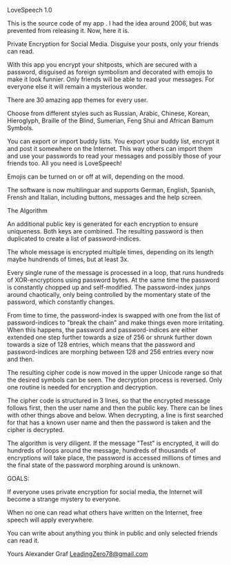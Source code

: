LoveSpeech 1.0

This is the source code of ​​my app <LoveSpeech>. I had the idea around 2006, but was prevented from releasing it. Now, here it is.

Private Encryption for Social Media. Disguise your posts, only your friends can read.

With this app you encrypt your shitposts, which are secured with a password, disguised as foreign symbolism and decorated with emojis to make it look funnier. Only friends will be able to read your messages. For everyone else it will remain a mysterious wonder.

There are 30 amazing app themes for every user.

Choose from different styles such as Russian, Arabic, Chinese, Korean, Hieroglyph, Braille of the Blind, Sumerian, Feng Shui and African Bamum Symbols.

You can export or import buddy lists. You export your buddy list, encrypt it and post it somewhere on the Internet. This way others can import them and use your passwords to read your messages and possibly those of your friends too. All you need is LoveSpeech!

Emojis can be turned on or off at will, depending on the mood.

The software is now multilinguar and supports German, English, Spanish, Frensh and Italian, including buttons, messages and the help screen.

The Algorithm

An additional public key is generated for each encryption to ensure uniqueness.
Both keys are combined. The resulting password is then duplicated to create a list of password-indices.

The whole message is encrypted multiple times, depending on its length maybe hundrends of times, but at least 3x.

Every single rune of the message is processed in a loop, that runs hundreds of XOR-encryptions using password bytes. At the same time the password is constantly chopped up and self-modified. The password-index junps around chaotically, only being controlled by the momentary state of the password, which constantly changes.

From time to time, the password-index is swapped with one from the list of password-indices to "break the chain" and make things even more irritating. When this happens, the password and password-indices are either extended one step further towards a size of 256 or shrunk further down towards a size of 128 entries, which means that the password and password-indices are morphing between 128 and 256 entries every now and then.

The resulting cipher code is now moved in the upper Unicode range so that the desired symbols can be seen. The decryption process is reversed. Only one routine is needed for encryption and decryption.

The cipher code is structured in 3 lines, so that the encrypted message follows first, then the user name and then the public key. There can be lines with other things above and below. When decrypting, a line is first searched for that has a known user name and then the password is taken and the cipher is decrypted.

The algorithm is very diligent. If the message "Test" is encrypted, it will do hundreds of loops around the message, hundreds of thousands of encryptions will take place, the password is accessed millions of times and the final state of the password morphing around is unknown.

GOALS:

If everyone uses private encryption for social media, the Internet will become a strange mystery to everyone.

When no one can read what others have written on the Internet, free speech will apply everywhere.

You can write about anything you think in public and only selected friends can read it.

Yours
Alexander Graf
LeadingZero78@gmail.com
